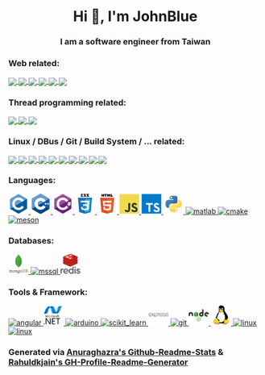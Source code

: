 <h1 align="center">Hi 👋, I'm JohnBlue</h1>
<h3 align="center">I am a software engineer from Taiwan</h3>



<h3 align="left">Web related:</h3>

<a href="https://github.com/JohnBlue-git/HowToBoostAsio">
  <img align="center" src="https://github-readme-stats.vercel.app/api/pin/?username=JohnBlue-git&repo=HowToBoostAsio" />
</a>
<a href="https://github.com/JohnBlue-git/BoostAsioWebApi-VersionOne">
  <img align="center" src="https://github-readme-stats.vercel.app/api/pin/?username=JohnBlue-git&repo=BoostAsioWebApi-VersionOne" />
</a>
<a href="https://github.com/JohnBlue-git/NodejsWebApi-VersionOne">
  <img align="center" src="https://github-readme-stats.vercel.app/api/pin/?username=JohnBlue-git&repo=NodejsWebApi-VersionOne" />
</a>
<a href="https://github.com/JohnBlue-git/NodejsWebApi-VersionZero">
  <img align="center" src="https://github-readme-stats.vercel.app/api/pin/?username=JohnBlue-git&repo=NodejsWebApi-VersionZero" />
</a>
<a href="https://github.com/JohnBlue-git/PlayerRecordWebApi">
  <img align="center" src="https://github-readme-stats.vercel.app/api/pin/?username=JohnBlue-git&repo=PlayerRecordWebApi" />
</a>
<a href="https://github.com/JohnBlue-git/ChessBoardGameWeb">
  <img align="center" src="https://github-readme-stats.vercel.app/api/pin/?username=JohnBlue-git&repo=ChessBoardGameWeb" />
</a>



<h3 align="left">Thread programming related:</h3>

<a href="https://github.com/JohnBlue-git/ConcurrencyDemo">
  <img align="center" src="https://github-readme-stats.vercel.app/api/pin/?username=JohnBlue-git&repo=ConcurrencyDemo" />
</a>
<a href="https://github.com/JohnBlue-git/Transmission-Speed-Test">
  <img align="center" src="https://github-readme-stats.vercel.app/api/pin/?username=JohnBlue-git&repo=Transmission-Speed-Test" />
</a>
<a href="https://github.com/JohnBlue-git/Process-Thread-Sync_Note">
  <img align="center" src="https://github-readme-stats.vercel.app/api/pin/?username=JohnBlue-git&repo=Process-Thread-Sync_Note" />
</a>



<h3 align="left">Linux / DBus / Git / Build System / ... related:</h3>

<a href="https://github.com/JohnBlue-git/Linux_Note">
  <img align="center" src="https://github-readme-stats.vercel.app/api/pin/?username=JohnBlue-git&repo=Linux_Note" />
</a>
<a href="https://github.com/JohnBlue-git/Systemctl_Note">
  <img align="center" src="https://github-readme-stats.vercel.app/api/pin/?username=JohnBlue-git&repo=Systemctl_Note" />
</a>
<a href="https://github.com/JohnBlue-git/Git_Note">
  <img align="center" src="https://github-readme-stats.vercel.app/api/pin/?username=JohnBlue-git&repo=Git_Note" />
</a>
<a href="https://github.com/JohnBlue-git/HowToRepoGit">
  <img align="center" src="https://github-readme-stats.vercel.app/api/pin/?username=JohnBlue-git&repo=HowToRepoGit" />
</a>
<a href="https://github.com/JohnBlue-git/BuildSystem_Note">
  <img align="center" src="https://github-readme-stats.vercel.app/api/pin/?username=JohnBlue-git&repo=BuildSystem_Note" />
</a>
<a href="https://github.com/JohnBlue-git/HowToYocto">
  <img align="center" src="https://github-readme-stats.vercel.app/api/pin/?username=JohnBlue-git&repo=HowToYocto" />
</a>
<a href="https://github.com/JohnBlue-git/HowToSDBusPlus">
  <img align="center" src="https://github-readme-stats.vercel.app/api/pin/?username=JohnBlue-git&repo=HowToSDBusPlus" />
</a>
<a href="https://github.com/JohnBlue-git/HowToDBus">
  <img align="center" src="https://github-readme-stats.vercel.app/api/pin/?username=JohnBlue-git&repo=HowToDBus" />
</a>
<a href="https://github.com/JohnBlue-git/GetServiceStatus">
  <img align="center" src="https://github-readme-stats.vercel.app/api/pin/?username=JohnBlue-git&repo=GetServiceStatus" />
</a>
<a href="https://github.com/JohnBlue-git/MyTarPackageScript">
  <img align="center" src="https://github-readme-stats.vercel.app/api/pin/?username=JohnBlue-git&repo=MyTarPackageScript" />
</a>




<h3 align="left">Languages:</h3>
<p align="left">
    <a href="https://www.cprogramming.com/" target="_blank" rel="noreferrer">
        <img src="https://raw.githubusercontent.com/devicons/devicon/master/icons/c/c-original.svg" alt="c" width="40" height="40"/>
    </a>
    <a href="https://www.w3schools.com/cpp/" target="_blank" rel="noreferrer">
        <img src="https://raw.githubusercontent.com/devicons/devicon/master/icons/cplusplus/cplusplus-original.svg" alt="cplusplus" width="40" height="40"/>
    </a>
    <a href="https://www.w3schools.com/cs/" target="_blank" rel="noreferrer">
        <img src="https://raw.githubusercontent.com/devicons/devicon/master/icons/csharp/csharp-original.svg" alt="csharp" width="40" height="40"/>
    </a>
    <a href="https://www.w3schools.com/css/" target="_blank" rel="noreferrer">
        <img src="https://raw.githubusercontent.com/devicons/devicon/master/icons/css3/css3-original-wordmark.svg" alt="css3" width="40" height="40"/>
    </a>
    <a href="https://www.w3.org/html/" target="_blank" rel="noreferrer">
        <img src="https://raw.githubusercontent.com/devicons/devicon/master/icons/html5/html5-original-wordmark.svg" alt="html5" width="40" height="40"/>
    </a>
    <a href="https://developer.mozilla.org/en-US/docs/Web/JavaScript" target="_blank" rel="noreferrer">
        <img src="https://raw.githubusercontent.com/devicons/devicon/master/icons/javascript/javascript-original.svg" alt="javascript" width="40" height="40"/>
    </a>
    <a href="https://www.typescriptlang.org/" target="_blank" rel="noreferrer">
        <img src="https://raw.githubusercontent.com/devicons/devicon/master/icons/typescript/typescript-original.svg" alt="typescript" width="40" height="40"/>
    </a>
    <a href="https://www.python.org" target="_blank" rel="noreferrer">
        <img src="https://raw.githubusercontent.com/devicons/devicon/master/icons/python/python-original.svg" alt="python" width="40" height="40"/>
    </a>
    <a href="https://www.mathworks.com/" target="_blank" rel="noreferrer">
        <img src="https://upload.wikimedia.org/wikipedia/commons/2/21/Matlab_Logo.png" alt="matlab" width="40" height="40"/>
    </a>
    <a href="https://cmake.org/" target="_blank" rel="noreferrer">
        <img src="https://cmake.org/wp-content/uploads/2023/08/CMake-Logo.svg" alt="cmake" width="120" height="40"/>
    </a>
    <a href="https://mesonbuild.com/" target="_blank" rel="noreferrer">
        <img src="https://upload.wikimedia.org/wikipedia/commons/thumb/d/d0/Meson_%28software%29_logo_2019.svg/2560px-Meson_%28software%29_logo_2019.svg.png" alt="meson" width="40" height="160"/>
    </a>
</p>

<h3 align="left">Databases:</h3>
<p align="left">
    <a href="https://www.mongodb.com/" target="_blank" rel="noreferrer">     <img src="https://raw.githubusercontent.com/devicons/devicon/master/icons/mongodb/mongodb-original-wordmark.svg" alt="mongodb" width="40" height="40"/>
    </a>
    <a href="https://www.microsoft.com/en-us/sql-server" target="_blank" rel="noreferrer">
        <img src="https://www.svgrepo.com/show/303229/microsoft-sql-server-logo.svg" alt="mssql" width="40" height="40"/>
    </a>
    <a href="https://redis.io" target="_blank" rel="noreferrer">
        <img src="https://raw.githubusercontent.com/devicons/devicon/master/icons/redis/redis-original-wordmark.svg" alt="redis" width="40" height="40"/>
    </a>
</p>

<h3 align="left">Tools & Framework:</h3>
<p align="left">
<p align="left">
    <a href="https://angular.io" target="_blank" rel="noreferrer">
        <img src="https://angular.io/assets/images/logos/angular/angular.svg" alt="angular" width="40" height="40"/>
    </a>
    <a href="https://dotnet.microsoft.com/" target="_blank" rel="noreferrer">
        <img src="https://raw.githubusercontent.com/devicons/devicon/master/icons/dot-net/dot-net-original-wordmark.svg" alt="dotnet" width="40" height="40"/>
    </a>
    <a href="https://www.arduino.cc/" target="_blank" rel="noreferrer">     <img src="https://cdn.worldvectorlogo.com/logos/arduino-1.svg" alt="arduino" width="40" height="40"/>
    </a>
    <a href="https://scikit-learn.org/" target="_blank" rel="noreferrer">
        <img src="https://upload.wikimedia.org/wikipedia/commons/0/05/Scikit_learn_logo_small.svg" alt="scikit_learn" width="40" height="40"/>
    </a>
    <a href="https://expressjs.com" target="_blank" rel="noreferrer">     <img src="https://raw.githubusercontent.com/devicons/devicon/master/icons/express/express-original-wordmark.svg" alt="express" width="40" height="40"/>
    </a>
    <a href="https://git-scm.com/" target="_blank" rel="noreferrer">
        <img src="https://www.vectorlogo.zone/logos/git-scm/git-scm-icon.svg" alt="git" width="40" height="40"/>
    </a>
    <a href="https://nodejs.org" target="_blank" rel="noreferrer">
        <img src="https://raw.githubusercontent.com/devicons/devicon/master/icons/nodejs/nodejs-original-wordmark.svg" alt="nodejs" width="40" height="40"/>
    </a>
    <a href="https://www.linux.org/" target="_blank" rel="noreferrer">
        <img src="https://raw.githubusercontent.com/devicons/devicon/master/icons/linux/linux-original.svg" alt="linux" width="40" height="40"/>
    </a>
    <a href="https://www.yoctoproject.org/" target="_blank" rel="noreferrer">
        <img src="https://www.yoctoproject.org/wp-content/uploads/sites/32/2023/09/YoctoProject_Logo_RGB_White_small.svg" alt="linux" width="40" height="40"/>
    </a>
    <a href="https://github.com/openbmc/" target="_blank" rel="noreferrer">
        <img src="https://avatars.githubusercontent.com/u/13670043?s=200&v=4" alt="linux" width="40" height="40"/>
    </a>
</p>

<h3 align="left">
    Generated via
    <a href="https://github.com/anuraghazra/github-readme-stats" target="_blank" rel="noreferrer">Anuraghazra's Github-Readme-Stats</a>
     & 
    <a href="https://rahuldkjain.github.io/gh-profile-readme-generator" target="_blank" rel="noreferrer">Rahuldkjain's GH-Profile-Readme-Generator</a>
</h3>
